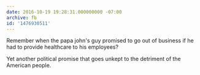 ```yaml
---
date: 2016-10-19 19:28:31.000000000 -07:00
archive: fb
id: '1476930511'
---
```


Remember when the papa john's guy promised to go out of business if he had to provide healthcare to his employees?

Yet another political promise that goes unkept to the detriment of the American people.
